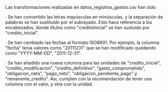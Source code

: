 Las transformaciones realizadas en datos_registros_gastos.csv han sido:

· Se han convertido las letras mayúsculas en minúsculas, y la separación de palabras se han sustituido por el subrayado. Esto hace referencia a los encabezados, donde títulos como "creditoInicial" se han sustuido por "credito_inicial".

· Se han cambiado las fechas al formato ISO8601. Por ejemplo, la columna "fecha" tenía valores como "20111231" que se han modificado quedando como "YYYY-MM-DD", "2011-12-31".

· Se han añadido una nueva columna para las unidades de "credito_inicial", "credito_modificacion", "credito_definitivo", "gasto_comprometido", "obligacion_neta", "pago_neto", "obligacion_pendiente_pago" y "remanente_credito". Así, cumplen con la recomendación de tener una columna con el valor, y otra con la unidad.